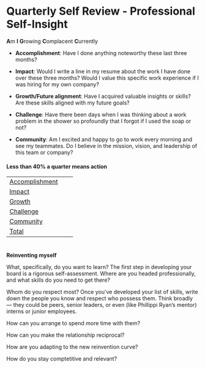 # Quarterly Self Review - Professional Self-Insight

**A**m **I** **G**rowing **C**omplacent **C**urrently

- **Accomplishment**: Have I done anything noteworthy these last three months?

- **Impact**: Would I write a line in my resume about the work I have done over these three months? Would I value this specific work experience if I was hiring for my own company?

- **Growth/Future alignment**: Have I acquired valuable insights or skills? Are these skills aligned with my future goals?

- **Challenge**: Have there been days when I was thinking about a work problem in the shower so profoundly that I forgot if I used the soap or not?

- **Community**: Am I excited and happy to go to work every morning and see my teammates. Do I believe in the mission, vision, and leadership of this team or company?

#### Less than 40% a quarter means action

|     |     |     |
| --- | --- | --- |
| [Accomplishment](file:///Users/daniela/Desktop/Export-e3b5ee90-8ff9-4b21-be8d-4b3df28b2ce0/My%20brand%20021a01e413224321853963099edeebe0/Quarterly%20Self%20Review%201ecaa7d5563d4be4bb8af491161b3c69/Less%20than%2040%25%20a%20quarter%20means%20action%206079e63f23b34f81845479c8750419fb/Accomplishment%208314ad648d7d4308b3d1a58140347fb4.html) |     |     |
| [Impact](file:///Users/daniela/Desktop/Export-e3b5ee90-8ff9-4b21-be8d-4b3df28b2ce0/My%20brand%20021a01e413224321853963099edeebe0/Quarterly%20Self%20Review%201ecaa7d5563d4be4bb8af491161b3c69/Less%20than%2040%25%20a%20quarter%20means%20action%206079e63f23b34f81845479c8750419fb/Impact%20053645bd19904a27bf59e8a688e0a280.html) |     |     |
| [Growth](file:///Users/daniela/Desktop/Export-e3b5ee90-8ff9-4b21-be8d-4b3df28b2ce0/My%20brand%20021a01e413224321853963099edeebe0/Quarterly%20Self%20Review%201ecaa7d5563d4be4bb8af491161b3c69/Less%20than%2040%25%20a%20quarter%20means%20action%206079e63f23b34f81845479c8750419fb/Growth%2066a9cd65402a428bb90d1e7e3ef12790.html) |     |     |
| [Challenge](file:///Users/daniela/Desktop/Export-e3b5ee90-8ff9-4b21-be8d-4b3df28b2ce0/My%20brand%20021a01e413224321853963099edeebe0/Quarterly%20Self%20Review%201ecaa7d5563d4be4bb8af491161b3c69/Less%20than%2040%25%20a%20quarter%20means%20action%206079e63f23b34f81845479c8750419fb/Challenge%2000b49e150a2c40b9a17f5337dfaeb2ae.html) |     |     |
| [Community](file:///Users/daniela/Desktop/Export-e3b5ee90-8ff9-4b21-be8d-4b3df28b2ce0/My%20brand%20021a01e413224321853963099edeebe0/Quarterly%20Self%20Review%201ecaa7d5563d4be4bb8af491161b3c69/Less%20than%2040%25%20a%20quarter%20means%20action%206079e63f23b34f81845479c8750419fb/Community%206dea52c067034162adf3d21a064c80c4.html) |     |     |
| [Total](file:///Users/daniela/Desktop/Export-e3b5ee90-8ff9-4b21-be8d-4b3df28b2ce0/My%20brand%20021a01e413224321853963099edeebe0/Quarterly%20Self%20Review%201ecaa7d5563d4be4bb8af491161b3c69/Less%20than%2040%25%20a%20quarter%20means%20action%206079e63f23b34f81845479c8750419fb/Total%2056a82053b3854ab88d6a21102e44e347.html) |     |     |

#   

**Reinventing myself**

What, specifically, do you want to learn? The first step in developing your board is a rigorous self-assessment. Where are you headed professionally, and what skills do you need to get there?

Whom do you respect most? Once you’ve developed your list of skills, write down the people you know and respect who possess them. Think broadly — they could be peers, senior leaders, or even (like Phillippi Ryan’s mentor) interns or junior employees.

How can you arrange to spend more time with them?

How can you make the relationship reciprocal?

How are you adapting to the new reinvention curve?

How do you stay comptetitive and relevant?